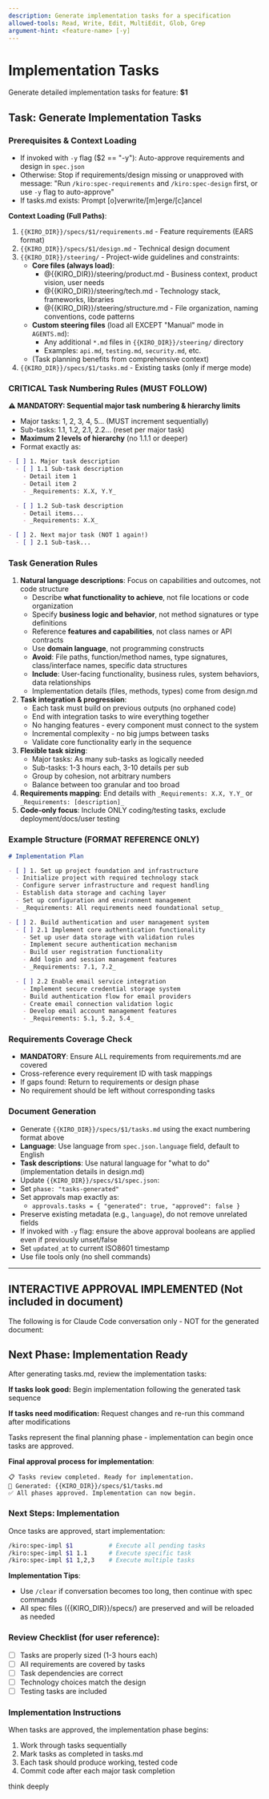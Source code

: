 ```yaml
---
description: Generate implementation tasks for a specification
allowed-tools: Read, Write, Edit, MultiEdit, Glob, Grep
argument-hint: <feature-name> [-y]
---
```


# Implementation Tasks

Generate detailed implementation tasks for feature: **$1**

## Task: Generate Implementation Tasks

### Prerequisites & Context Loading
- If invoked with `-y` flag ($2 == "-y"): Auto-approve requirements and design in `spec.json`
- Otherwise: Stop if requirements/design missing or unapproved with message:
  "Run `/kiro:spec-requirements` and `/kiro:spec-design` first, or use `-y` flag to auto-approve"
- If tasks.md exists: Prompt [o]verwrite/[m]erge/[c]ancel

**Context Loading (Full Paths)**:
1. `{{KIRO_DIR}}/specs/$1/requirements.md` - Feature requirements (EARS format)
2. `{{KIRO_DIR}}/specs/$1/design.md` - Technical design document
3. `{{KIRO_DIR}}/steering/` - Project-wide guidelines and constraints:
   - **Core files (always load)**:
     - @{{KIRO_DIR}}/steering/product.md - Business context, product vision, user needs
     - @{{KIRO_DIR}}/steering/tech.md - Technology stack, frameworks, libraries
     - @{{KIRO_DIR}}/steering/structure.md - File organization, naming conventions, code patterns
   - **Custom steering files** (load all EXCEPT "Manual" mode in `AGENTS.md`):
     - Any additional `*.md` files in `{{KIRO_DIR}}/steering/` directory
     - Examples: `api.md`, `testing.md`, `security.md`, etc.
   - (Task planning benefits from comprehensive context)
4. `{{KIRO_DIR}}/specs/$1/tasks.md` - Existing tasks (only if merge mode)

### CRITICAL Task Numbering Rules (MUST FOLLOW)

**⚠️ MANDATORY: Sequential major task numbering & hierarchy limits**
- Major tasks: 1, 2, 3, 4, 5... (MUST increment sequentially)
- Sub-tasks: 1.1, 1.2, 2.1, 2.2... (reset per major task)
- **Maximum 2 levels of hierarchy** (no 1.1.1 or deeper)
- Format exactly as:
```markdown
- [ ] 1. Major task description
  - [ ] 1.1 Sub-task description
    - Detail item 1
    - Detail item 2
    - _Requirements: X.X, Y.Y_

  - [ ] 1.2 Sub-task description
    - Detail items...
    - _Requirements: X.X_

- [ ] 2. Next major task (NOT 1 again!)
  - [ ] 2.1 Sub-task...
```

### Task Generation Rules

1. **Natural language descriptions**: Focus on capabilities and outcomes, not code structure
   - Describe **what functionality to achieve**, not file locations or code organization
   - Specify **business logic and behavior**, not method signatures or type definitions
   - Reference **features and capabilities**, not class names or API contracts
   - Use **domain language**, not programming constructs
   - **Avoid**: File paths, function/method names, type signatures, class/interface names, specific data structures
   - **Include**: User-facing functionality, business rules, system behaviors, data relationships
   - Implementation details (files, methods, types) come from design.md
2. **Task integration & progression**:
   - Each task must build on previous outputs (no orphaned code)
   - End with integration tasks to wire everything together
   - No hanging features - every component must connect to the system
   - Incremental complexity - no big jumps between tasks
   - Validate core functionality early in the sequence
3. **Flexible task sizing**:
   - Major tasks: As many sub-tasks as logically needed
   - Sub-tasks: 1-3 hours each, 3-10 details per sub
   - Group by cohesion, not arbitrary numbers
   - Balance between too granular and too broad
4. **Requirements mapping**: End details with `_Requirements: X.X, Y.Y_` or `_Requirements: [description]_`
5. **Code-only focus**: Include ONLY coding/testing tasks, exclude deployment/docs/user testing

### Example Structure (FORMAT REFERENCE ONLY)

```markdown
# Implementation Plan

- [ ] 1. Set up project foundation and infrastructure
  - Initialize project with required technology stack
  - Configure server infrastructure and request handling
  - Establish data storage and caching layer
  - Set up configuration and environment management
  - _Requirements: All requirements need foundational setup_

- [ ] 2. Build authentication and user management system
  - [ ] 2.1 Implement core authentication functionality
    - Set up user data storage with validation rules
    - Implement secure authentication mechanism
    - Build user registration functionality
    - Add login and session management features
    - _Requirements: 7.1, 7.2_

  - [ ] 2.2 Enable email service integration
    - Implement secure credential storage system
    - Build authentication flow for email providers
    - Create email connection validation logic
    - Develop email account management features
    - _Requirements: 5.1, 5.2, 5.4_
```

### Requirements Coverage Check
- **MANDATORY**: Ensure ALL requirements from requirements.md are covered
- Cross-reference every requirement ID with task mappings
- If gaps found: Return to requirements or design phase
- No requirement should be left without corresponding tasks

### Document Generation
- Generate `{{KIRO_DIR}}/specs/$1/tasks.md` using the exact numbering format above
- **Language**: Use language from `spec.json.language` field, default to English
- **Task descriptions**: Use natural language for "what to do" (implementation details in design.md)
 - Update `{{KIRO_DIR}}/specs/$1/spec.json`:
  - Set `phase: "tasks-generated"`
  - Set approvals map exactly as:
    - `approvals.tasks = { "generated": true, "approved": false }`
  - Preserve existing metadata (e.g., `language`), do not remove unrelated fields
  - If invoked with `-y` flag: ensure the above approval booleans are applied even if previously unset/false
  - Set `updated_at` to current ISO8601 timestamp
  - Use file tools only (no shell commands)

---

## INTERACTIVE APPROVAL IMPLEMENTED (Not included in document)

The following is for Claude Code conversation only - NOT for the generated document:

## Next Phase: Implementation Ready

After generating tasks.md, review the implementation tasks:

**If tasks look good:**
Begin implementation following the generated task sequence

**If tasks need modification:**
Request changes and re-run this command after modifications

Tasks represent the final planning phase - implementation can begin once tasks are approved.

**Final approval process for implementation**:
```
📋 Tasks review completed. Ready for implementation.
📄 Generated: {{KIRO_DIR}}/specs/$1/tasks.md
✅ All phases approved. Implementation can now begin.
```

### Next Steps: Implementation
Once tasks are approved, start implementation:
```bash
/kiro:spec-impl $1          # Execute all pending tasks
/kiro:spec-impl $1 1.1      # Execute specific task
/kiro:spec-impl $1 1,2,3    # Execute multiple tasks
```

**Implementation Tips**:
- Use `/clear` if conversation becomes too long, then continue with spec commands
- All spec files ({{KIRO_DIR}}/specs/) are preserved and will be reloaded as needed

### Review Checklist (for user reference):
- [ ] Tasks are properly sized (1-3 hours each)
- [ ] All requirements are covered by tasks
- [ ] Task dependencies are correct
- [ ] Technology choices match the design
- [ ] Testing tasks are included

### Implementation Instructions
When tasks are approved, the implementation phase begins:
1. Work through tasks sequentially
2. Mark tasks as completed in tasks.md
3. Each task should produce working, tested code
4. Commit code after each major task completion

think deeply